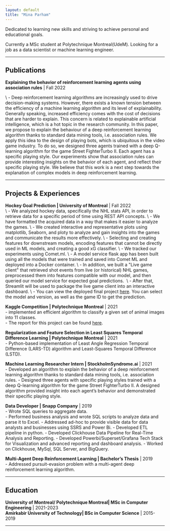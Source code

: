```yaml
---
layout: default
title: "Mina Parham"
---
```


<!-- ## About me -->

Dedicated to learning new skills and striving to achieve personal and educational goals.

Currently a MSc student at Polytechnique Montreal(UdeM). Looking for a job as a data scientist or machine learning engineer.

---

## Publications

**Explaining the behavior of reinforcement learning agents using association rules** \| Fall 2022 [<i class="fa-solid fa-file"></i>](./papers/explainable_rl.pdf)

\ - Deep reinforcement learning algorithms are increasingly used to drive decision-making systems. However, there exists a known tension between the efficiency of a machine learning algorithm and its level of explainability.
Generally speaking, increased efficiency comes with the cost of decisions that are harder to explain. This concern is related to explainable artificial intelligence, which is a hot topic in the research community.
In this paper, we propose to explain the behaviour of a deep reinforcement learning algorithm thanks to standard data mining tools, i.e. association rules. We apply this idea to the design of playing bots, which is ubiquitous in the video game industry. To do so, we designed three agents trained with a deep Q-learning algorithm for the game Street FighterTurbo II. Each agent has a specific playing style. Our experiments show that association rules can provide interesting insights on the behavior of each agent, and reflect their specific playing style. We believe that this work is a next step towards the explanation of complex models in deep reinforcement learning.  

---

## Projects & Experiences

<!-- **Machine Learning Engineer \| Humanware** \| 2022  
\- Worked in teams to develop computer vision object detection models for visually impaired people.  
\- notes
-->

<!-- **Convolution vs Attention \| University of Montreal** \| Winter 2022 [<i class="fa-solid fa-file"></i>](./papers/Conv_vs_Attention.pdf)  
\- Comparatively analyzed vision models (ResNet, ViT, ConvNext) based on convolution or attention architectures using a proxy shape-bias metric on out-of-domain Stylized Imagenet samples to measure generalization performance; with visualization shown [here](./assets/images/shape-bias.html).  
\- Developed a framework to evaluate the out-of-domain trained models vs in-domain trained models on external medical image classification tasks. -->

**Hockey Goal Prediction \| University of Montreal** \| Fall 2022 [<i class="fa-solid fa-link"></i>](./_posts/2021-11-30-milestone-2.md)  
\ - We analyzed hockey data, specifically the NHL stats API, in order to retrieve data for a specific period of time using REST API concepts.
\ - We have formatted the acquired data in a way that makes it easier to analyze the games.
\ - We created interactive and representative plots using matplotlib, Seaborn, and ploty to analyze and gain insights into the games and communicate the results more effectively.
\ - Selecting and creating features for downstream models, encoding features that cannot be directly used in ML models, and creating a good xG classifier.
\ - We tracked our experiments using Comet.ml.
\ - A model service flask app has been built using all the models that were trained and saved into Comet ML and deployed into a Docker container.
\ - In addition, we built a "Live game client" that retrieved shot events from live (or historical) NHL games, preprocessed them into features compatible with our model, and then queried our model service for expected goal predictions. 
\ - After that, Streamlit will be used to package the live game client into an interactive dashboard.
\ - You can view the deployed final project [here](http://139.177.198.52:5005/). You can select the model and version, as well as the game ID to get the prediction.


**Kaggle Competition \| Polytechnique Montreal** \| 2021 [<i class="fa-solid fa-link"></i>](https://github.com/mina-parham/INF8245E_FinalProject)  
\- implemented an efficient algorithm to classify a given set of animal images into 11 classes.  
\- The report for this project can be found [here](https://github.com/mina-parham/INF8245E_FinalProject/blob/master/report.pdf).

**Regularization and Feature Selection in Least Squares Temporal Difference Learning \| Polytechnique Montreal** \| 2021 [<i class="fa-solid fa-link"></i>](https://github.com/mina-parham/INF8953DE_FinalProject)  
\- Python-based implementation of Least Angle Regression Temporal Difference (LARS-TD) algorithm and Least-Squares Temporal Difference (LSTD). 

**Machine Learning Researcher Intern \| StockholmSyndrome.ai** \| 2021 [<i class="fa-solid fa-file"></i>](https://StockholmSyndrome.ai)  
\- Developed an algorithm to explain the behavior of a deep reinforcement learning algorithm thanks to standard data mining tools, i.e. association rules.
\- Designed three agents with specific playing styles trained with a deep Q-learning algorithm for the game Street FighterTurbo II. A designed algorithm provided insight into each agent’s behavior and demonstrated their specific playing style.

**Data Developer \| Snapp Company** \| 2019 [<i class="fa-solid fa-file"></i>](https://en.wikipedia.org/wiki/Snapp!)  
\- Wrote SQL queries to aggregate data.  
\- Performed business analysis and wrote SQL scripts to analyze data and parse it to Excel.
\- Addressed ad-hoc to provide visible data for data analysts and businesses using SSRS and Power Bi.
\- Developed ETL pipeline in python.
\- Developed Clickhouse Data Pipeline for Real-Time Analysis and Reporting.
\- Developed Powerbi/Superset/Grafana Tech Stack for Visualization and advanced reporting and dashboard analysis.
\- Worked on Clickhouse, MySql, SQL Server, and BigQuery.

**Multi-Agent Deep Reinforcement Learning \| Bachelor’s Thesis** \| 2019 [<i class="fa-solid fa-link"></i>](https://github.com/mina-parham/multi-agentDRL)  
\- Addressed pursuit-evasion problem with a multi-agent deep reinforcement learning algorithm.

<!-- **Hotel Database Designer \| McGill** \| 2018  
\- Worked in teams to analyze and understand business and user requirements to create a detailed database design model of a hotel.  
\- Wrote complex queries and functions using SQL and Java languages for applications to interact with the database. -->

<!-- **Web Designer \| Centre Saint-Antoine 50+, Montreal, QC** \| 2017 [<i class="fa-solid fa-link"></i>](http://centrestantoine50plus.org/)  
\- Created a responsive mobile redesign of the website using jQuery, Bootstrap, and AngularJS and Improved the accessibility and ease of use for elderly clients.

**Software Engineer Intern \| Microsoft, Beijing** \| 2015  
\- Maintaining web components and websites for new and existing user clients using HTML, CSS, jQuery, Bootstrap, and AngularJS.  
\- Prototyped “MicroFriends” a social networking app for interns on android/iOS during the Microsoft Hackathon. -->

---

## Education

**University of Montreal/ Polytechnique Montreal\| MSc in Computer Engineering** \| 2021-2023  
**Amirkabir University of Technology\| BSc in Computer Science** \| 2015-2019  

---

<!-- ## A Little More About Me

Language exchange with me!  
I speak English, French, Mandarin. Currently learning Spanish, Japanese and Korean.  

[Youtube Channel 🎹](https://www.youtube.com/minaparham )  
[Figure Skating ⛸️](https://youtu.be/mFGLGFv8Mu0?t=116)  
[A Jazzy Break ☕](https://www.youtube.com/watch?v=6uddGul0oAc)  
[Rhythm Game 🎵](https://osu.ppy.sh/home)   -->

<!-- **Interesting topics in Computer Science:**  
[Meta-Learning](https://en.wikipedia.org/wiki/Meta_learning_(computer_science)), [Continual Learning](https://sites.google.com/view/nsl-course/), [GPT3](https://arxiv.org/abs/2005.14165), [ViT](https://arxiv.org/abs/2010.11929), [Two Minute Papers](https://www.youtube.com/channel/UCbfYPyITQ-7l4upoX8nvctg), [AI Ethics](https://www.youtube.com/channel/UCLB7AzTwc6VFZrBsO2ucBMg)

--- -->
